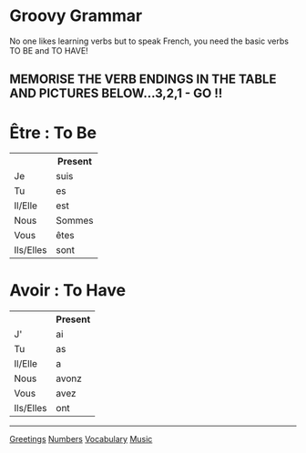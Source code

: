 <h1> Groovy Grammar </h1>

<p> No one likes learning verbs but to speak French, you need the basic verbs TO BE and TO HAVE! </p>

<h2> MEMORISE THE VERB ENDINGS IN THE TABLE AND PICTURES BELOW...3,2,1 - GO ‼ </h2>


<h1> Être : To Be </h1> 

<table> 
 <tr><th> </th><th> Present </th></tr>
 <tr><td> Je </td><td> suis </td></tr> 
 <tr><td> Tu </td><td> es </td></tr> 
 <tr><td> Il/Elle </td><td> est </td></tr> 
 <tr><td> Nous </td><td> Sommes </td></tr> 
 <tr><td> Vous </td><td> êtes </td></tr> 
 <tr><td> Ils/Elles </td><td> sont </td></tr> 
</table> 


<h1> Avoir : To Have </h1>


<table> 
 <tr><th> </th><th> Present </th></tr>
 <tr><td> J' </td><td> ai </td></tr> 
 <tr><td> Tu </td><td> as </td></tr> 
 <tr><td> Il/Elle </td><td> a </td></tr> 
 <tr><td> Nous </td><td> avonz </td></tr> 
 <tr><td> Vous </td><td> avez </td></tr> 
 <tr><td> Ils/Elles </td><td> ont </td></tr> 
</table> 


 









<hr>

<a href="page2.html">Greetings</a>
<a href="page3.html">Numbers</a>
<a href="page5.html">Vocabulary</a>
<a href="page6.html">Music</a>

